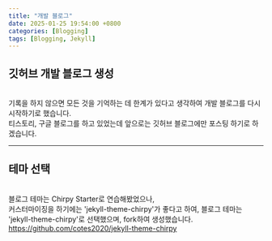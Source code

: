```yaml
---
title: "개발 블로그"
date: 2025-01-25 19:54:00 +0800
categories: [Blogging]
tags: [Blogging, Jekyll]
---
```


## 깃허브 개발 블로그 생성

<br>기록을 하지 않으면 모든 것을 기억하는 데 한계가 있다고 생각하여 개발 블로그를 다시 시작하기로 했습니다.  
티스토리, 구글 블로그를 하고 있었는데 앞으로는 깃허브 블로그에만 포스팅 하기로 하겠습니다.
<hr>

## 테마 선택
<br>블로그 테마는 Chirpy Starter로 연습해봤었으나,
<br>커스터마이징을 하기에는 'jekyll-theme-chirpy'가 좋다고 하여, 블로그 테마는 'jekyll-theme-chirpy'로 선택했으며, fork하여 생성했습니다.
<br><https://github.com/cotes2020/jekyll-theme-chirpy>